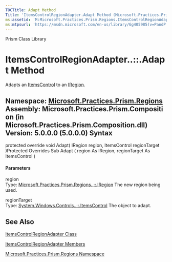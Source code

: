```yaml
---
TOCTitle: Adapt Method
Title: 'ItemsControlRegionAdapter.Adapt Method (Microsoft.Practices.Prism.Regions)'
ms:assetid: 'M:Microsoft.Practices.Prism.Regions.ItemsControlRegionAdapter.Adapt(Microsoft.Practices.Prism.Regions.IRegion,System.Windows.Controls.ItemsControl)'
ms:mtpsurl: 'https://msdn.microsoft.com/en-us/library/Gg405985(v=PandP.50)'
---
```


Prism Class Library

ItemsControlRegionAdapter..::.Adapt Method
==========================================

Adapts an [ItemsControl](http://msdn2.microsoft.com/en-us/library/ms611045) to an [IRegion](https://msdn.microsoft.com/t:microsoft.practices.prism.regions.iregion).

**Namespace:** [Microsoft.Practices.Prism.Regions](https://msdn.microsoft.com/n:microsoft.practices.prism.regions)
**Assembly:** Microsoft.Practices.Prism.Composition (in Microsoft.Practices.Prism.Composition.dll) Version: 5.0.0.0 (5.0.0.0)
Syntax
------

<span id="syntaxToggle"></span>protected override void Adapt( IRegion region, ItemsControl regionTarget )Protected Overrides Sub Adapt ( region As IRegion, regionTarget As ItemsControl )
#### Parameters

region  
Type: [Microsoft.Practices.Prism.Regions..::.IRegion](https://msdn.microsoft.com/t:microsoft.practices.prism.regions.iregion)
The new region being used.

regionTarget  
Type: [System.Windows.Controls..::.ItemsControl](http://msdn2.microsoft.com/en-us/library/ms611045)
The object to adapt.

See Also
--------

<span id="seeAlsoToggle"></span>
[ItemsControlRegionAdapter Class](https://msdn.microsoft.com/t:microsoft.practices.prism.regions.itemscontrolregionadapter)

[ItemsControlRegionAdapter Members](https://msdn.microsoft.com/allmembers.t:microsoft.practices.prism.regions.itemscontrolregionadapter)

[Microsoft.Practices.Prism.Regions Namespace](https://msdn.microsoft.com/n:microsoft.practices.prism.regions)
